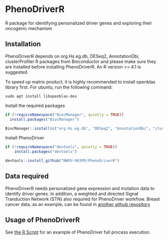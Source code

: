 # PhenoDriverR

R package for identifying personalized driver genes and exploring their oncogenic mechanism

## Installation
PhenoDriverR depends on org.Hs.eg.db, DESeq2, AnnotationDbi, clusterProfiler R packages from Bioconductor and please make sure they are installed before installing PhenoDriverR. An R version >= 4.1 is suggested.

To speed up matrix product, it is highly recommended to install openblas library first. For ubuntu, run the following command:
```shall
sudo apt install libopenblas-dev
```

Install the required packages
```R
if (!requireNamespace("BiocManager", quietly = TRUE))
  install.packages("BiocManager")

BiocManager::install(c("org.Hs.eg.db", "DESeq2", "AnnotationDbi", "clusterProfiler")
```

Install PhenoDriver
```R
if (!requireNamespace("devtools", quietly = TRUE))
    install.packages("devtools")

devtools::install_github("NWPU-903PR/PhenoDriverR")
```

## Data required
PhenoDriverR needs personalized gene expression and mutation data to identify driver genes. In addition, a weighted and directed Signal Tranduction Network (STN) also required for PhenoDriver workflow. Breast cancer data, as an example, can be found in [another github repository](https://github.com/NWPU-903PR/PhenoDriver-Paper)

## Usage of PhenoDriverR
See [the R Script](https://github.com/NWPU-903PR/PhenoDriver-Paper/blob/master/main.R) for an example of PhenoDriver full process execution.
